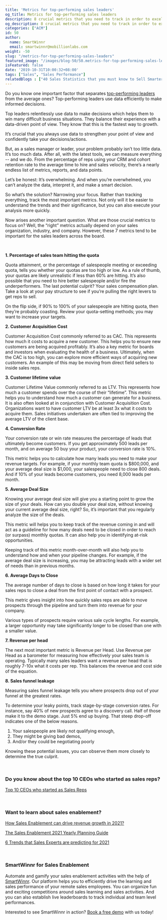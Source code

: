 ```yaml
---
title: 'Metrics for top-performing sales leaders'
og_title: Metrics for top-performing sales leaders
description: 8 crucial metrics that you need to track in order to excel in your sales game.
og_description: 8 crucial metrics that you need to track in order to excel in your sales game.
categories: ["ACM"]
id: 50
author:
  name: SmartWinnr
  email: smartwinnr@mobillionlabs.com
weight: -50
slug: "/metrics-for-top-performing-sales-leaders"
featured_image: "/images/blog-50/50.metrics-for-top-performing-sales-leaders.jpg"
isFeatured: false
date: '2019-10-31T10:00:32+08:00'
tags: ["Sales", "Sales Performance"]
relatedBlogs : ["40 Sales Statistics that you must know to Sell Smarter in 2019", "Top 10 CEOs who started as Sales Reps", "7 Sales Training Games that actually boost your sales team’s skills"]
---
```


Do you know one important factor that separates <a href="https://www.smartwinnr.com/post/coach-or-manager-what-does-your-team-want/" target="_blank">top-performing leaders</a> from the average ones? Top-performing leaders use data efficiently to make informed decisions.

Top leaders relentlessly use data to make decisions which helps them to win many difficult business situations. They balance their experience with a data-driven point of view. They know that this is the fastest way to growth.

It’s crucial that you always use data to strengthen your point of view and confidently take your decisions/actions.

But, as a sales manager or leader, your problem probably isn’t too little data. It’s too much data. After all, with the latest tools, we can measure everything -- and we do. From the percentage of reps using your CRM and cohort retention rate to the average time to hire and sales velocity, there’s a nearly endless list of metrics, reports, and data points.

Let’s be honest: It’s overwhelming. And when you’re overwhelmed, you can’t analyze the data, interpret it, and make a smart decision.

So what’s the solution? Narrowing your focus. Rather than tracking everything, track the most important metrics. Not only will it be easier to understand the trends and their significance, but you can also execute your analysis more quickly.

Now arises another important question. What are those crucial metrics to focus on? Well, the “right” metrics actually depend on your sales organization, industry, and company. However, these 7 metrics tend to be important for the sales leaders across the board. 

<br>

<img alt="" src="/images/blog-50/Capture .PNG" class="ml-padding-top0 ml-padding-bottom0">

**1. Percentage of sales team hitting the quota**

Quota attainment, or the percentage of salespeople meeting or exceeding quota, tells you whether your quotas are too high or low. As a rule of thumb, your quotas are likely unrealistic if less than 60% are hitting. It’s also possible that you need to hire better salespeople and/or fire the underperformers. The last potential culprit? Your sales compensation plan. Take a look at your pay structure to see if you’re pulling the right levers to get reps to sell.

On the flip side, if 90% to 100% of your salespeople are hitting quota, then they’re probably coasting. Review your quota-setting methods; you may want to increase your targets.

**2. Customer Acquisition Cost**

Customer Acquisition Cost commonly referred to as CAC. This represents how much it costs to acquire a new customer. This helps you to ensure new customers are being acquired profitably. It’s also a key metric for boards and investors when evaluating the health of a business. Ultimately, when the CAC is too high, you can explore more efficient ways of acquiring new customers. An example of this may be moving from direct field sellers to inside sales reps. 

**3. Customer lifetime value**

Customer Lifetime Value commonly referred to as LTV. This represents how much a customer spends over the course of their “lifetime”. This metric helps you to understand how much a customer can generate for a business. It is also often looked at in conjunction with Customer Acquisition Cost. Organizations want to have customer LTV be at least 3x what it costs to acquire them. Sales initiatives undertaken are often tied to improving the average LTV of the client base.

**4. Conversion Rate**

Your conversion rate or win rate measures the percentage of leads that ultimately become customers. If you get approximately 500 leads per month, and on average 50 buy your product, your conversion rate is 10%.

This metric helps you to calculate how many leads you need to make your revenue targets. For example, if your monthly team quota is $800,000, and your average deal size is $1,000, your salespeople need to close 800 deals. And if 10% of your leads become customers, you need 8,000 leads per month.

**5. Average Deal Size**

Knowing your average deal size will give you a starting point to grow the size of your deals. How can you double your deal size, without knowing your current average deal size, right? So, it’s important that you regularly analyze the size of the deals.

This metric will helps you to keep track of the revenue coming in and will act as a guideline for how many deals need to be closed in order to reach (or surpass) monthly quotas. It can also help you in identifying at-risk opportunities.

Keeping track of this metric month-over-month will also help you to understand how and when your pipeline changes. For example, if the average deal size is increasing, you may be attracting leads with a wider set of needs than in previous months.

**6. Average Days to Close**

The average number of days to close is based on how long it takes for your sales reps to close a deal from the first point of contact with a prospect.

This metric gives insight into how quickly sales reps are able to move prospects through the pipeline and turn them into revenue for your company.

Various types of prospects require various sale cycle lengths. For example, a larger opportunity may take significantly longer to be closed than one with a smaller value.

**7. Revenue per head**

The next most important metric is Revenue per Head. Use Revenue per Head as a barometer for measuring how effectively your sales team is operating. Typically many sales leaders want a revenue per head that is roughly 7-10x what it costs per rep. This balances the revenue and cost side of the equation.

**8. Sales funnel leakage**

Measuring sales funnel leakage tells you where prospects drop out of your funnel at the greatest rates.

To determine your leaky points, track stage-by-stage conversion rates. For instance, say 40% of new prospects agree to a discovery call. Half of those make it to the demo stage. Just 5% end up buying. That steep drop-off indicates one of the below reasons. 

<ol type="1">
<li>Your salespeople are likely not qualifying enough, </li>
<li>They might be giving bad demos,</li>
<li>And/or they could be negotiating poorly</li>
</ol>

Knowing these potential issues, you can observe them more closely to determine the true culprit.


<br>

<!-- #### **Learn what sales experts are predicting about sales in 2021**

<a href="https://www.smartwinnr.com/post/6-trends-that-sales-experts-are-predicting-for-2021/" target="_blank" class="ml_custom_link">6 Trends that Sales Experts are predicting for 2021</a>

 -->


### **Do you know about the top 10 CEOs who started as sales reps?**

<a href="" target="_blank">Top 10 CEOs who started as Sales Reps</a>

<br>

### **Want to learn about sales enablement?**

<a href="https://smartwinnr.com/post/how-sales-enablement-can-drive-revenue-growth-in-2021/" target="_blank">How Sales Enablement can drive revenue growth in 2021?</a>

<a href="https://smartwinnr.com/post/sales-enablement-part-2-the-sales-enablement-2021-yearly-planning-guide/" target="_blank">The Sales Enablement 2021 Yearly Planning Guide</a>

<a href="https://smartwinnr.com/post/6-trends-that-sales-experts-are-predicting-for-2021/" target="_blank">6 Trends that Sales Experts are predicting for 2021</a>

<br>

### **SmartWinnr for Sales Enablement**

Automate and gamify your sales enablement activities with the help of <a href="https://www.smartwinnr.com/" target="_blank">SmartWinnr</a>. Our platform helps you to efficiently drive the learning and sales performance of your remote sales employees. You can organize fun and exciting competitions around sales learning and sales activities. And you can also establish live leaderboards to track individual and team level performances.

Interested to see SmartWinnr in action? <a href="https://www.smartwinnr.com/request-demo/" target="_blank">Book a free demo</a> with us today!







